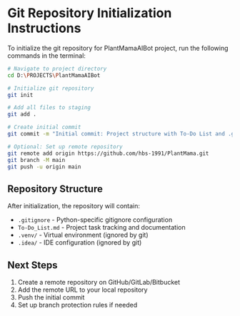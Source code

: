 # Git Repository Initialization Instructions

To initialize the git repository for PlantMamaAIBot project, run the following commands in the terminal:

```bash
# Navigate to project directory
cd D:\PROJECTS\PlantMamaAIBot

# Initialize git repository
git init

# Add all files to staging
git add .

# Create initial commit
git commit -m "Initial commit: Project structure with To-Do List and .gitignore"

# Optional: Set up remote repository
git remote add origin https://github.com/hbs-1991/PlantMama.git
git branch -M main
git push -u origin main
```

## Repository Structure

After initialization, the repository will contain:
- `.gitignore` - Python-specific gitignore configuration
- `To-Do_List.md` - Project task tracking and documentation
- `.venv/` - Virtual environment (ignored by git)
- `.idea/` - IDE configuration (ignored by git)

## Next Steps

1. Create a remote repository on GitHub/GitLab/Bitbucket
2. Add the remote URL to your local repository
3. Push the initial commit
4. Set up branch protection rules if needed
